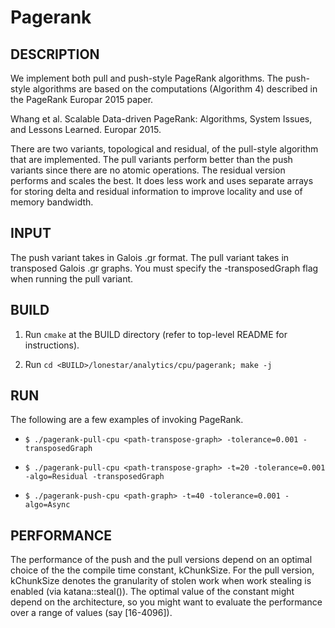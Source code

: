 Pagerank
================================================================================

DESCRIPTION
--------------------------------------------------------------------------------

We implement both pull and push-style PageRank algorithms. The push-style
algorithms are based on the computations (Algorithm 4) described in the
PageRank Europar 2015 paper.

Whang et al. Scalable Data-driven PageRank: Algorithms, System Issues, and
Lessons Learned. Europar 2015.

There are two variants, topological and residual, of the pull-style algorithm
that are implemented. The pull variants perform better than the push variants
since there are no atomic operations. The residual version performs and scales
the best. It does less work and uses separate arrays for storing delta and
residual information to improve locality and use of memory bandwidth.

INPUT
--------------------------------------------------------------------------------

The push variant takes in Galois .gr format.
The pull variant takes in transposed Galois .gr graphs.
You must specify the -transposedGraph flag when running the pull variant.

BUILD
--------------------------------------------------------------------------------

1. Run `cmake` at the BUILD directory (refer to top-level README for instructions).

2. Run `cd <BUILD>/lonestar/analytics/cpu/pagerank; make -j`

RUN
--------------------------------------------------------------------------------

The following are a few examples of invoking PageRank.

* `$ ./pagerank-pull-cpu <path-transpose-graph> -tolerance=0.001 -transposedGraph`

* `$ ./pagerank-pull-cpu <path-transpose-graph> -t=20 -tolerance=0.001 -algo=Residual -transposedGraph`

* `$ ./pagerank-push-cpu <path-graph> -t=40 -tolerance=0.001 -algo=Async`

PERFORMANCE
--------------------------------------------------------------------------------

The performance of the push and the pull versions depend on an optimal choice
of the the compile time constant, kChunkSize. For the pull version, kChunkSize
denotes the granularity of stolen work when work stealing is enabled (via
katana::steal()). The optimal value of the constant might depend on the
architecture, so you might want to evaluate the performance over a range of
values (say [16-4096]).
